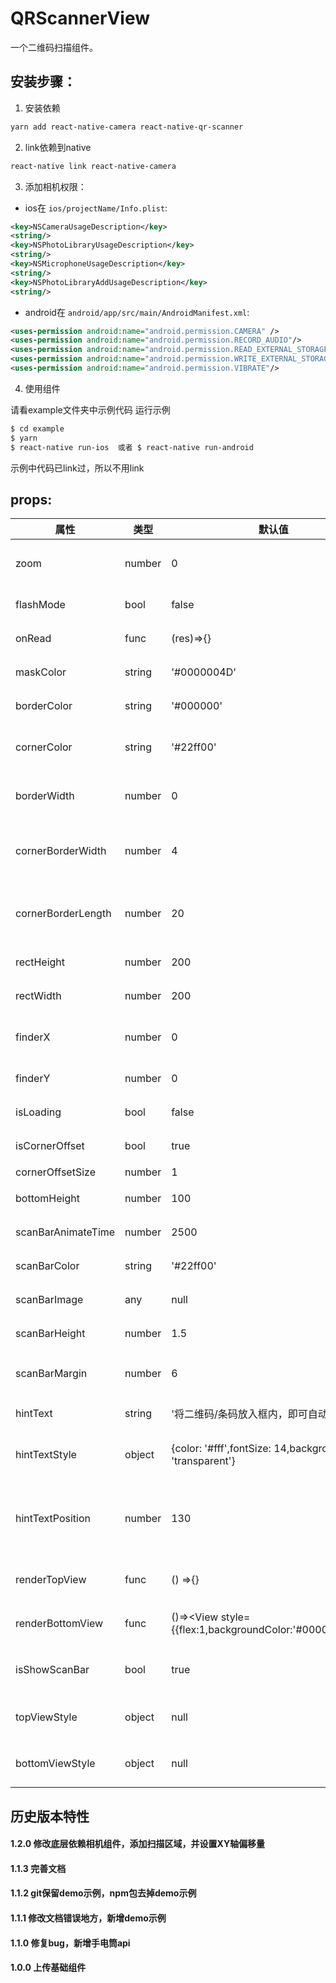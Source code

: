 # QRScannerView
一个二维码扫描组件。

## 安装步骤：

1. 安装依赖
  ```bash
  yarn add react-native-camera react-native-qr-scanner
  ```

2. link依赖到native 
  ```bash
  react-native link react-native-camera
  ```

3. 添加相机权限：
- ios在 `ios/projectName/Info.plist`:
```xml
<key>NSCameraUsageDescription</key>
<string/>
<key>NSPhotoLibraryUsageDescription</key>
<string/>
<key>NSMicrophoneUsageDescription</key>
<string/>
<key>NSPhotoLibraryAddUsageDescription</key>
<string/>
```
- android在 `android/app/src/main/AndroidManifest.xml`:
```xml
<uses-permission android:name="android.permission.CAMERA" />
<uses-permission android:name="android.permission.RECORD_AUDIO"/>
<uses-permission android:name="android.permission.READ_EXTERNAL_STORAGE" />
<uses-permission android:name="android.permission.WRITE_EXTERNAL_STORAGE" />
<uses-permission android:name="android.permission.VIBRATE"/>
```

4. 使用组件

请看example文件夹中示例代码
运行示例
```bash
$ cd example
$ yarn
$ react-native run-ios  或者 $ react-native run-android  
```
示例中代码已link过，所以不用link

## props:

| 属性                | 类型    | 默认值          | 备注 |
| -------------      | ------- | -------------  | ------------- |
| zoom          | number    | 0          |   相机焦距 范围0-1  |
| flashMode          | bool    | false          |   开启手电筒  |
| onRead             | func    | (res)=>{}      | 扫描回调 |
| maskColor          | string  | '#0000004D'    | 遮罩层颜色  |
| borderColor        | string  | '#000000'      | 边框颜色  |
| cornerColor        | string  | '#22ff00'      | 扫描框转角的颜色  |
| borderWidth        | number  | 0              | 扫描框的边框宽度  |
| cornerBorderWidth  | number  | 4              | 扫描框转角的border宽度  |
| cornerBorderLength | number  | 20             | 扫描框转角的宽度高度  |
| rectHeight         | number  | 200            | 扫描框高度  |
| rectWidth          | number  | 200            | 扫描框宽度  |
| finderX             | number  | 0            | 扫描框X轴偏移量  |
| finderY             | number  | 0            | 扫描框宽度  |
| isLoading          | bool    | false          | 渲染加载动画  |
| isCornerOffset     | bool    | true           | 边角是否偏移  |
| cornerOffsetSize   | number  | 1              | 偏移量  |
| bottomHeight       | number  | 100            | 底部预留高度  |
| scanBarAnimateTime | number  | 2500           | 扫描线时间  |
| scanBarColor       | string  | '#22ff00'      | 扫描线颜色  |
| scanBarImage       | any     | null           | 扫描线图片  |
| scanBarHeight      | number  | 1.5            | 扫描线高度  |
| scanBarMargin      | number  | 6              | 扫描线左右margin  |
| hintText           | string  | '将二维码/条码放入框内，即可自动扫描'| 提示字符串  |
| hintTextStyle      | object  | {color: '#fff',fontSize: 14,backgroundColor: 'transparent'} | 提示字符串样式  |
| hintTextPosition   | number  | 130            | 提示字符串距离容器底部的值  |
| renderTopView      | func    | () =>{}        | render顶部View  |
| renderBottomView   | func    | ()=><View style={{flex:1,backgroundColor:'#0000004D'}}/> | render底部View  |
| isShowScanBar      | bool    | true           | 是否显示扫描线  |
| topViewStyle       | object  | null           | render顶部容器样式  |
| bottomViewStyle    | object  | null           | render底部容器样式  |    


## 历史版本特性
#### 1.2.0  修改底层依赖相机组件，添加扫描区域，并设置XY轴偏移量
#### 1.1.3  完善文档
#### 1.1.2  git保留demo示例，npm包去掉demo示例
#### 1.1.1  修改文档错误地方，新增demo示例
#### 1.1.0  修复bug，新增手电筒api
#### 1.0.0  上传基础组件




